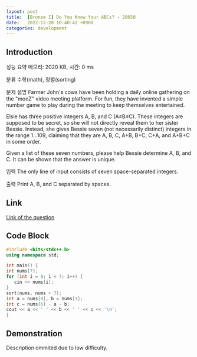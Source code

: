```yaml
---
layout: post
title:  [Bronze I] Do You Know Your ABCs? - 20650
date:   2022-12-28 10:40:42 +0900
categories: development
---
```


## Introduction

성능 요약
메모리: 2020 KB, 시간: 0 ms

분류
수학(math), 정렬(sorting)

문제 설명
Farmer John's cows have been holding a daily online gathering on the "mooZ" video meeting platform. For fun, they have invented a simple number game to play during the meeting to keep themselves entertained.

Elsie has three positive integers A, B, and C (A≤B≤C). These integers are supposed to be secret, so she will not directly reveal them to her sister Bessie. Instead, she gives Bessie seven (not necessarily distinct) integers in the range 1…109, claiming that they are A, B, C, A+B, B+C, C+A, and A+B+C in some order.

Given a list of these seven numbers, please help Bessie determine A, B, and C. It can be shown that the answer is unique.

입력
The only line of input consists of seven space-separated integers.

출력
Print A, B, and C separated by spaces.

## Link

[Link of the question](https://www.acmicpc.net/problem/20650)

## Code Block

```c++
#include <bits/stdc++.h>
using namespace std;

int main() {
int nums[7];
for (int i = 0; i < 7; i++) {
   cin >> nums[i];
}
sort(nums, nums + 7);
int a = nums[0], b = nums[1];
int c = nums[6] - a - b;
cout << a << ' ' << b << ' ' << c << '\n';
}
```

## Demonstration

Description ommited due to low difficulty.
